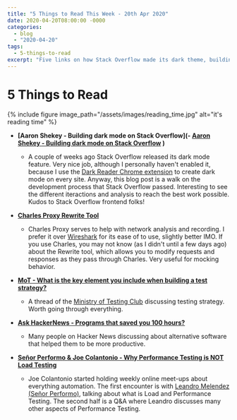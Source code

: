 ```yaml
---
title: "5 Things to Read This Week - 20th Apr 2020"
date: 2020-04-20T08:00:00 -0000
categories:
  - blog
  - "2020-04-20"
tags:
  - 5-things-to-read
excerpt: "Five links on how Stack Overflow made its dark theme, building a testing strategy, modifying requests with Charles Proxy, time saving software, and the difference between Performance and Load Testing."
---
```


# 5 Things to Read

{% include figure image_path="/assets/images/reading_time.jpg" alt="it's reading time" %}

- **[Aaron Shekey - Building dark mode on Stack Overflow](- **[Aaron Shekey - Building dark mode on Stack Overflow](https://www.youtube.com/watch?v=o0MXE8Onkh4)**
)**
  - A couple of weeks ago Stack Overflow released its dark mode feature. Very nice job, although I personally haven't enabled it, because I use the [Dark Reader Chrome extension](https://chrome.google.com/webstore/detail/dark-reader-dark/kbbbldgkhcpkmmjbjelmkjkchibeklng) to create dark mode on every site. Anyway, this blog post is a walk on the development process that Stack Overflow passed. Interesting to see the different iteractions and analysis to reach the best work possible. Kudos to Stack Overflow frontend folks!


- **[Charles Proxy Rewrite Tool](https://embeddedbits.org/how-is-the-linux-kernel-tested/)**
  - Charles Proxy serves to help with network analysis and recording. I prefer it over [Wireshark](https://www.wireshark.org/) for its ease of to use, slightly better IMO. If you use Charles, you may not know (as I didn't until a few days ago) about the Rewrite tool, which allows you to modify requests and responses as they pass through Charles. Very useful for mocking behavior.

- **[MoT - What is the key element you include when building a test strategy?](https://club.ministryoftesting.com/t/what-is-the-key-element-you-include-when-building-a-test-strategy/35406)**
  - A thread of the [Ministry of Testing Club](https://club.ministryoftesting.com/) discussing testing strategy. Worth going through everything.

- **[Ask HackerNews - Programs that saved you 100 hours?](https://news.ycombinator.com/item?id=22849208)**
  - Many people on Hacker News discussing about alternative software that helped them to be more productive.

- **[Señor Performo & Joe Colantonio - Why Performance Testing is NOT Load Testing](https://www.youtube.com/watch?v=hkqnh8Tj5CI)**
  - Joe Colantonio started holding weekly online meet-ups about everything automation. The first encounter is with [Leandro Melendez (Señor Performo)](https://twitter.com/SrPerf), talking about what is Load and Performance Testing. The second half is a Q&A where Leandro discusses many other aspects of Performance Testing.
